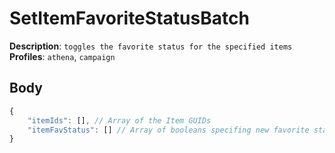 # SetItemFavoriteStatusBatch

**Description**: `toggles the favorite status for the specified items` \
**Profiles**: `athena`, `campaign`

## Body

```js
{
    "itemIds": [], // Array of the Item GUIDs
    "itemFavStatus": [] // Array of booleans specifing new favorite state of the indexed Item
}
```
